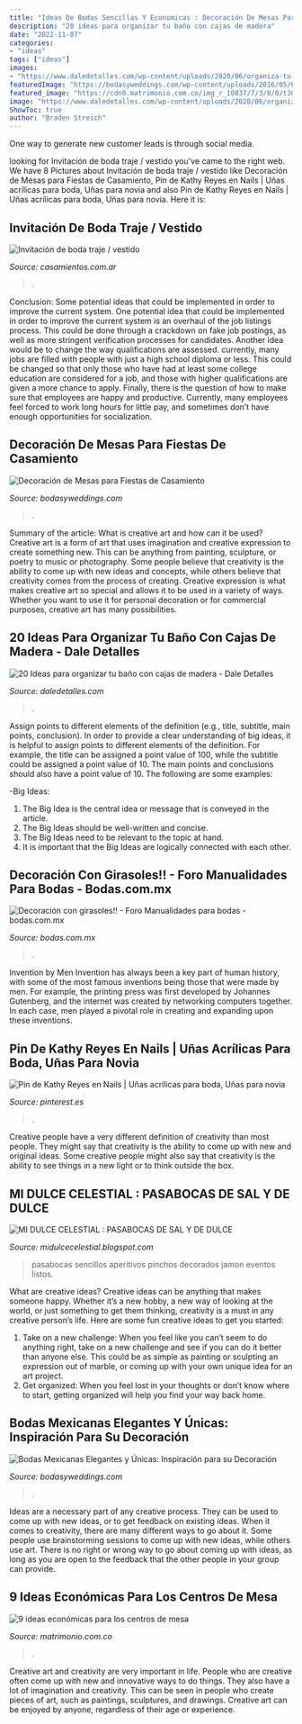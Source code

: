```yaml
---
title: "Ideas De Bodas Sencillas Y Economicas : Decoración De Mesas Para Fiestas De Casamiento"
description: "20 ideas para organizar tu baño con cajas de madera"
date: "2022-11-07"
categories:
- "ideas"
tags: ["ideas"]
images:
- "https://www.daledetalles.com/wp-content/uploads/2020/06/organiza-tu-baño-con-cajas-y-repisas-de-madera20.jpg"
featuredImage: "https://bodasyweddings.com/wp-content/uploads/2016/05/Un-look-glam-para-la-decoracion-de-mesas-para-fiestas-de-casamiento.jpg"
featured_image: "https://cdn0.matrimonio.com.co/img_r_10837/7/3/8/0/t30_10_10837.jpg"
image: "https://www.daledetalles.com/wp-content/uploads/2020/06/organiza-tu-baño-con-cajas-y-repisas-de-madera20.jpg"
ShowToc: true
author: "Braden Streich"
---
```



One way to generate new customer leads is through social media.

	

		
looking for Invitación de boda traje / vestido you've came to the right web. We have 8 Pictures about Invitación de boda traje / vestido like Decoración de Mesas para Fiestas de Casamiento, Pin de Kathy Reyes en Nails | Uñas acrílicas para boda, Uñas para novia and also Pin de Kathy Reyes en Nails | Uñas acrílicas para boda, Uñas para novia. Here it is:
		
    
## Invitación De Boda Traje / Vestido

<img loading=lazy src="https://cdn0.casamientos.com.ar/usr/2/1/1/0/cfb_202213.jpg" onerror="this.onerror=null;this.src='https://tse3.mm.bing.net/th?id=OIP.xz_fiegZn67zSWup2oUkxgHaHw&amp;pid=15.1';" alt="Invitación de boda traje / vestido">

_Source: casamientos.com.ar_

>. 

	

Conclusion: Some potential ideas that could be implemented in order to improve the current system.
One potential idea that could be implemented in order to improve the current system is an overhaul of the job listings process. This could be done through a crackdown on fake job postings, as well as more stringent verification processes for candidates. Another idea would be to change the way qualifications are assessed. currently, many jobs are filled with people with just a high school diploma or less. This could be changed so that only those who have had at least some college education are considered for a job, and those with higher qualifications are given a more chance to apply. Finally, there is the question of how to make sure that employees are happy and productive. Currently, many employees feel forced to work long hours for little pay, and sometimes don’t have enough opportunities for socialization.

    
## Decoración De Mesas Para Fiestas De Casamiento

<img loading=lazy src="https://bodasyweddings.com/wp-content/uploads/2016/05/Un-look-glam-para-la-decoracion-de-mesas-para-fiestas-de-casamiento.jpg" onerror="this.onerror=null;this.src='https://tse4.mm.bing.net/th?id=OIP.m2xh1HCTl-ljBzn6cGJacQHaKH&amp;pid=15.1';" alt="Decoración de Mesas para Fiestas de Casamiento">

_Source: bodasyweddings.com_

>. 

	

Summary of the article: What is creative art and how can it be used?
Creative art is a form of art that uses imagination and creative expression to create something new. This can be anything from painting, sculpture, or poetry to music or photography. Some people believe that creativity is the ability to come up with new ideas and concepts, while others believe that creativity comes from the process of creating. Creative expression is what makes creative art so special and allows it to be used in a variety of ways. Whether you want to use it for personal decoration or for commercial purposes, creative art has many possibilities.

    
## 20 Ideas Para Organizar Tu Baño Con Cajas De Madera - Dale Detalles

<img loading=lazy src="https://www.daledetalles.com/wp-content/uploads/2020/06/organiza-tu-baño-con-cajas-y-repisas-de-madera20.jpg" onerror="this.onerror=null;this.src='https://tse3.mm.bing.net/th?id=OIP.LT-XIDdgdwUucW_gyEy_pwHaNK&amp;pid=15.1';" alt="20 Ideas para organizar tu baño con cajas de madera - Dale Detalles">

_Source: daledetalles.com_

>. 

	

Assign points to different elements of the definition (e.g., title, subtitle, main points, conclusion).
In order to provide a clear understanding of big ideas, it is helpful to assign points to different elements of the definition. For example, the title can be assigned a point value of 100, while the subtitle could be assigned a point value of 10. The main points and conclusions should also have a point value of 10. 
The following are some examples: 

-Big Ideas: 
1) The Big Idea is the central idea or message that is conveyed in the article. 
2) The Big Ideas should be well-written and concise. 
3) The Big Ideas need to be relevant to the topic at hand. 
4) It is important that the Big Ideas are logically connected with each other.

    
## Decoración Con Girasoles!! - Foro Manualidades Para Bodas - Bodas.com.mx

<img loading=lazy src="https://cdn0.bodas.com.mx/usr/2/5/1/4/cfb_661981.jpg" onerror="this.onerror=null;this.src='https://tse3.mm.bing.net/th?id=OIP.90Efxuy44boK1zcAU6sjAwAAAA&amp;pid=15.1';" alt="Decoración con girasoles!! - Foro Manualidades para bodas - bodas.com.mx">

_Source: bodas.com.mx_

>. 

	

Invention by Men
Invention has always been a key part of human history, with some of the most famous inventions being those that were made by men. For example, the printing press was first developed by Johannes Gutenberg, and the internet was created by networking computers together. In each case, men played a pivotal role in creating and expanding upon these inventions.

    
## Pin De Kathy Reyes En Nails | Uñas Acrílicas Para Boda, Uñas Para Novia

<img loading=lazy src="https://i.pinimg.com/736x/fd/f7/98/fdf798e5670f8daa3567ce0276449bca.jpg" onerror="this.onerror=null;this.src='https://tse3.mm.bing.net/th?id=OIP.FbwsJbHNYB10ybkH_yEb0QHaHY&amp;pid=15.1';" alt="Pin de Kathy Reyes en Nails | Uñas acrílicas para boda, Uñas para novia">

_Source: pinterest.es_

>. 

	

Creative people have a very different definition of creativity than most people. They might say that creativity is the ability to come up with new and original ideas. Some creative people might also say that creativity is the ability to see things in a new light or to think outside the box.

    
## MI DULCE CELESTIAL : PASABOCAS DE SAL Y DE DULCE

<img loading=lazy src="http://2.bp.blogspot.com/-VOA3ElPvGAM/T3j-jvWRm7I/AAAAAAAAAbc/_qCXIWMg9zo/s1600/Pinchos+de+jamon+y+queso+(2).JPG" onerror="this.onerror=null;this.src='https://tse2.mm.bing.net/th?id=OIP.EN_zRz4mZERMiBNlsqvxhgHaFj&amp;pid=15.1';" alt="MI DULCE CELESTIAL : PASABOCAS DE SAL Y DE DULCE">

_Source: midulcecelestial.blogspot.com_

>pasabocas sencillos aperitivos pinchos decorados jamon eventos listos. 

	

What are creative ideas?
Creative ideas can be anything that makes someone happy. Whether it’s a new hobby, a new way of looking at the world, or just something to get them thinking, creativity is a must in any creative person’s life. Here are some fun creative ideas to get you started: 
1. Take on a new challenge: When you feel like you can’t seem to do anything right, take on a new challenge and see if you can do it better than anyone else. This could be as simple as painting or sculpting an expression out of marble, or coming up with your own unique idea for an art project. 
2. Get organized: When you feel lost in your thoughts or don’t know where to start, getting organized will help you find your way back home.

    
## Bodas Mexicanas Elegantes Y Únicas: Inspiración Para Su Decoración

<img loading=lazy src="https://bodasyweddings.com/wp-content/uploads/2016/11/Elegantes-bodas-mexicanas.jpg" onerror="this.onerror=null;this.src='https://tse4.mm.bing.net/th?id=OIP.17Z4IgGlHT16xKtiEGfHqwHaLH&amp;pid=15.1';" alt="Bodas Mexicanas Elegantes y Únicas: Inspiración para su Decoración">

_Source: bodasyweddings.com_

>. 

	

Ideas are a necessary part of any creative process. They can be used to come up with new ideas, or to get feedback on existing ideas. When it comes to creativity, there are many different ways to go about it. Some people use brainstorming sessions to come up with new ideas, while others use art. There is no right or wrong way to go about coming up with ideas, as long as you are open to the feedback that the other people in your group can provide.

    
## 9 Ideas Económicas Para Los Centros De Mesa

<img loading=lazy src="https://cdn0.matrimonio.com.co/img_r_10837/7/3/8/0/t30_10_10837.jpg" onerror="this.onerror=null;this.src='https://tse3.mm.bing.net/th?id=OIP.4nKikENCgl7rx23CkTk0JwHaE8&amp;pid=15.1';" alt="9 ideas económicas para los centros de mesa">

_Source: matrimonio.com.co_

>. 

	

Creative art and creativity are very important in life. People who are creative often come up with new and innovative ways to do things. They also have a lot of imagination and creativity. This can be seen in people who create pieces of art, such as paintings, sculptures, and drawings. Creative art can be enjoyed by anyone, regardless of their age or experience.

